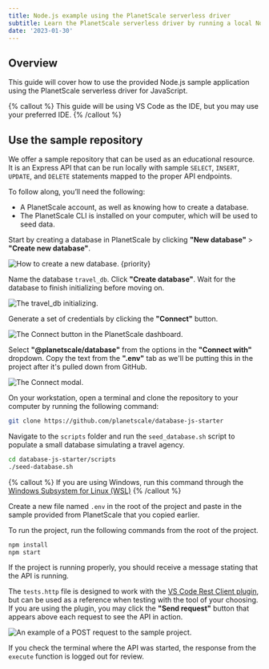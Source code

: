 ```yaml
---
title: Node.js example using the PlanetScale serverless driver
subtitle: Learn the PlanetScale serverless driver by running a local Node.js project.
date: '2023-01-30'
---
```


## Overview

This guide will cover how to use the provided Node.js sample application using the PlanetScale serverless driver for JavaScript.

{% callout %}
This guide will be using VS Code as the IDE, but you may use your preferred IDE.
{% /callout %}

## Use the sample repository

We offer a sample repository that can be used as an educational resource. It is an Express API that can be run locally with sample `SELECT`, `INSERT`, `UPDATE`, and `DELETE` statements mapped to the proper API endpoints.

To follow along, you’ll need the following:

- A PlanetScale account, as well as knowing how to create a database.
- The PlanetScale CLI is installed on your computer, which will be used to seed data.

Start by creating a database in PlanetScale by clicking **"New database"** > **"Create new database"**.

![How to create a new database. {priority}](/assets/docs/tutorials/planetscale-serverless-driver-node-example/how-to-create-a-new-database-2.png)

Name the database `travel_db`. Click **"Create database"**. Wait for the database to finish initializing before moving on.

![The travel_db initializing.](/assets/docs/tutorials/planetscale-serverless-driver-node-example/initializing-2.png)

Generate a set of credentials by clicking the **"Connect"** button.

![The Connect button in the PlanetScale dashboard.](/assets/docs/tutorials/planetscale-serverless-driver-node-example/the-connect-button-in-the-planetscale-dashboard-2.png)

Select **"@planetscale/database"** from the options in the **"Connect with"** dropdown. Copy the text from the **".env"** tab as we'll be putting this in the project after it's pulled down from GitHub.

![The Connect modal.](/assets/docs/tutorials/planetscale-serverless-driver-node-example/the-serverlessjs-connect-modal-2.png)

On your workstation, open a terminal and clone the repository to your computer by running the following command:

```bash
git clone https://github.com/planetscale/database-js-starter
```

Navigate to the `scripts` folder and run the `seed_database.sh` script to populate a small database simulating a travel agency.

```bash
cd database-js-starter/scripts
./seed-database.sh
```

{% callout %}
If you are using Windows, run this command through the [Windows Subsystem for Linux (WSL)](https://docs.microsoft.com/en-us/windows/wsl/)
{% /callout %}

Create a new file named `.env` in the root of the project and paste in the sample provided from PlanetScale that you copied earlier.

To run the project, run the following commands from the root of the project.

```bash
npm install
npm start
```

If the project is running properly, you should receive a message stating that the API is running.

The `tests.http` file is designed to work with the [VS Code Rest Client plugin](https://marketplace.visualstudio.com/items?itemName=humao.rest-client), but can be used as a reference when testing with the tool of your choosing. If you are using the plugin, you may click the **"Send request"** button that appears above each request to see the API in action.

![An example of a POST request to the sample project.](/assets/docs/tutorials/planetscale-serverless-driver-node-example/an-example-of-a-post-request-to-the-sample-project.png)

If you check the terminal where the API was started, the response from the `execute` function is logged out for review.
